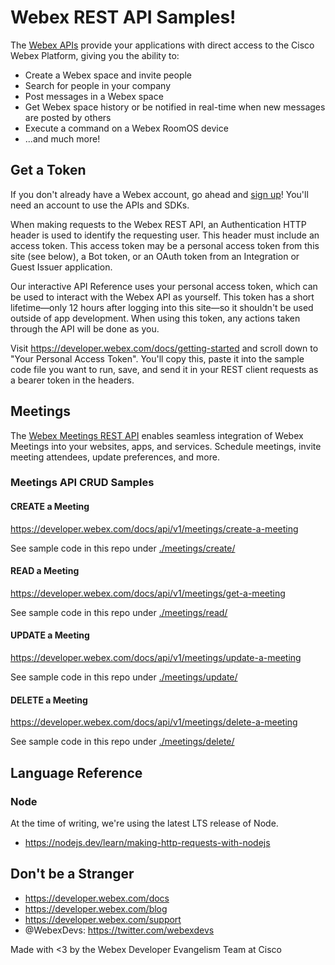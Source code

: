 # Webex REST API Samples!

The [Webex APIs](https://developer.webex.com/docs/getting-started) provide your applications with direct access to the Cisco Webex Platform, giving you the ability to:

- Create a Webex space and invite people
- Search for people in your company
- Post messages in a Webex space
- Get Webex space history or be notified in real-time when new messages are posted by others
- Execute a command on a Webex RoomOS device
- ...and much more!

## Get a Token

If you don't already have a Webex account, go ahead and [sign up](https://www.webex.com/pricing/free-trial.html)! You'll need an account to use the APIs and SDKs.

When making requests to the Webex REST API, an Authentication HTTP header is used to identify the requesting user. This header must include an access token. This access token may be a personal access token from this site (see below), a Bot token, or an OAuth token from an Integration or Guest Issuer application.

Our interactive API Reference uses your personal access token, which can be used to interact with the Webex API as yourself. This token has a short lifetime—only 12 hours after logging into this site—so it shouldn't be used outside of app development. When using this token, any actions taken through the API will be done as you.

Visit https://developer.webex.com/docs/getting-started and scroll down to "Your Personal Access Token". You'll copy this, paste it into the sample code file you want to run, save, and send it in your REST client requests as a bearer token in the headers.

## Meetings

The [Webex Meetings REST API](https://developer.webex.com/docs/meetings) enables seamless integration of Webex Meetings into your websites, apps, and services. Schedule meetings, invite meeting attendees, update preferences, and more.

### Meetings API CRUD Samples

#### CREATE a Meeting

https://developer.webex.com/docs/api/v1/meetings/create-a-meeting

See sample code in this repo under [./meetings/create/](./meetings/create/)

#### READ a Meeting

https://developer.webex.com/docs/api/v1/meetings/get-a-meeting

See sample code in this repo under [./meetings/read/](./meetings/read/)

#### UPDATE a Meeting

https://developer.webex.com/docs/api/v1/meetings/update-a-meeting

See sample code in this repo under [./meetings/update/](./meetings/update/)

#### DELETE a Meeting

https://developer.webex.com/docs/api/v1/meetings/delete-a-meeting

See sample code in this repo under [./meetings/delete/](./meetings/delete/)

## Language Reference

### Node

At the time of writing, we're using the latest LTS release of Node.

- https://nodejs.dev/learn/making-http-requests-with-nodejs


## Don't be a Stranger

- https://developer.webex.com/docs
- https://developer.webex.com/blog
- https://developer.webex.com/support
- @WebexDevs: https://twitter.com/webexdevs

Made with <3 by the Webex Developer Evangelism Team at Cisco
